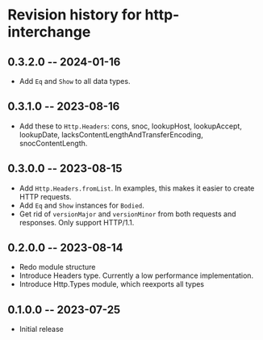 # Revision history for http-interchange

## 0.3.2.0 -- 2024-01-16

* Add `Eq` and `Show` to all data types.

## 0.3.1.0 -- 2023-08-16

* Add these to `Http.Headers`: cons, snoc, lookupHost, lookupAccept,
  lookupDate, lacksContentLengthAndTransferEncoding,
  snocContentLength.

## 0.3.0.0 -- 2023-08-15

* Add `Http.Headers.fromList`. In examples, this makes it easier
  to create HTTP requests.
* Add `Eq` and `Show` instances for `Bodied`.
* Get rid of `versionMajor` and `versionMinor` from both requests
  and responses. Only support HTTP/1.1.

## 0.2.0.0 -- 2023-08-14

* Redo module structure
* Introduce Headers type. Currently a low performance implementation.
* Introduce Http.Types module, which reexports all types

## 0.1.0.0 -- 2023-07-25

* Initial release
